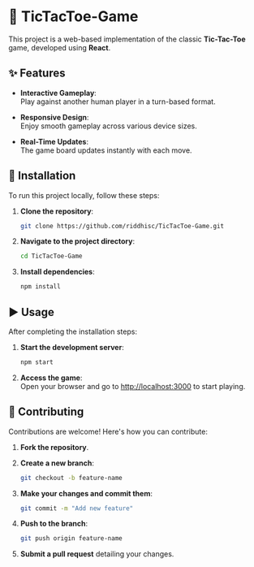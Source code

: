 # 🎩 TicTacToe-Game

This project is a web-based implementation of the classic **Tic-Tac-Toe** game, developed using **React**.

## ✨ Features

- **Interactive Gameplay**:  
  Play against another human player in a turn-based format.

- **Responsive Design**:  
  Enjoy smooth gameplay across various device sizes.

- **Real-Time Updates**:  
  The game board updates instantly with each move.

## 🚀 Installation

To run this project locally, follow these steps:

1. **Clone the repository**:

   ```bash
   git clone https://github.com/riddhisc/TicTacToe-Game.git
   ```

2. **Navigate to the project directory**:

   ```bash
   cd TicTacToe-Game
   ```

3. **Install dependencies**:

   ```bash
   npm install
   ```

## ▶️ Usage

After completing the installation steps:

1. **Start the development server**:

   ```bash
   npm start
   ```

2. **Access the game**:  
   Open your browser and go to [http://localhost:3000](http://localhost:3000) to start playing.

## 🤝 Contributing

Contributions are welcome! Here's how you can contribute:

1. **Fork the repository**.
2. **Create a new branch**:

   ```bash
   git checkout -b feature-name
   ```

3. **Make your changes and commit them**:

   ```bash
   git commit -m "Add new feature"
   ```

4. **Push to the branch**:

   ```bash
   git push origin feature-name
   ```

5. **Submit a pull request** detailing your changes.

